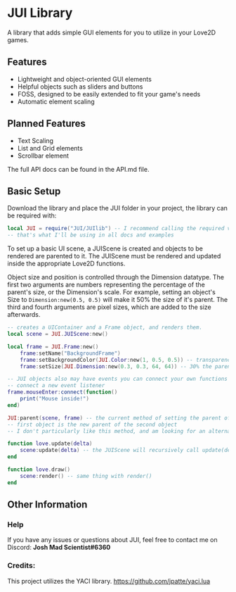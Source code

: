 # JUI Library
A library that adds simple GUI elements for you to utilize in your Love2D games.

## Features

* Lightweight and object-oriented GUI elements
* Helpful objects such as sliders and buttons
* FOSS, designed to be easily extended to fit your game's needs
* Automatic element scaling

## Planned Features

* Text Scaling
* List and Grid elements
* Scrollbar element


The full API docs can be found in the API.md file.

## Basic Setup

Download the library and place the JUI folder in your project, the library can be required with:

```lua
local JUI = require("JUI/JUIlib") -- I recommend calling the required variable "JUI"
-- that's what I'll be using in all docs and examples

```

To set up a basic UI scene, a JUIScene is created and objects to be rendered are parented to it. The JUIScene must be rendered and updated inside the appropriate Love2D functions.

Object size and position is controlled through the Dimension datatype.
The first two arguments are numbers representing the percentage of the parent's size, or the Dimension's scale.
For example, setting an object's Size to `Dimension:new(0.5, 0.5)` will make it 50% the size of it's parent.
The third and fourth arguments are pixel sizes, which are added to the size afterwards.

```lua
-- creates a UIContainer and a Frame object, and renders them.
local scene = JUI.JUIScene:new()

local frame = JUI.Frame:new()
    frame:setName("BackgroundFrame")
    frame:setBackgroundColor(JUI.Color:new(1, 0.5, 0.5)) -- transparency is an optional fourth argument
    frame:setSize(JUI.Dimension:new(0.3, 0.3, 64, 64)) -- 30% the parent's size, plus 64 pixels on each axis

-- JUI objects also may have events you can connect your own functions to listen to.
-- connect a new event listener
frame.mouseEnter:connect(function()
    print("Mouse inside!")
end)

JUI:parent(scene, frame) -- the current method of setting the parent of an object
-- first object is the new parent of the second object
-- I don't particularly like this method, and am looking for an alternative

function love.update(delta)
    scene:update(delta) -- the JUIScene will recursively call update(delta) on all descendants
end

function love.draw()
    scene:render() -- same thing with render()
end
```

## Other Information

### Help
If you have any issues or questions about JUI, feel free to contact me on Discord: **Josh Mad Scientist#6360**


### Credits:
This project utilizes the YACI library. https://github.com/jpatte/yaci.lua